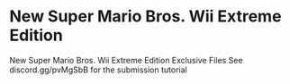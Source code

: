 # New Super Mario Bros. Wii Extreme Edition
New Super Mario Bros. Wii Extreme Edition Exclusive Files
See discord.gg/pvMgSbB for the submission tutorial
